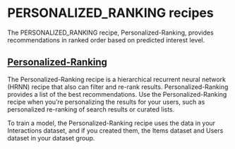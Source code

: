 # PERSONALIZED\_RANKING recipes<a name="personalized-ranking-recipes"></a>

The PERSONALIZED\_RANKING recipe, Personalized\-Ranking, provides recommendations in ranked order based on predicted interest level\.

## [Personalized\-Ranking](native-recipe-search.md)<a name="personalized-ranking-overview"></a>

The Personalized\-Ranking recipe is a hierarchical recurrent neural network \(HRNN\) recipe that also can filter and re\-rank results\. Personalized\-Ranking provides a list of the best recommendations\. Use the Personalized\-Ranking recipe when you’re personalizing the results for your users, such as personalized re\-ranking of search results or curated lists\.

To train a model, the Personalized\-Ranking recipe uses the data in your Interactions dataset, and if you created them, the Items dataset and Users dataset in your dataset group\.